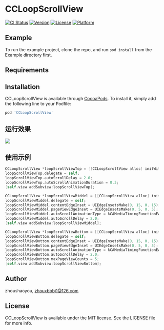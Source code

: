 # CCLoopScrollView

[![CI Status](https://img.shields.io/travis/zhoushaoyou/CCLoopScrollView.svg?style=flat)](https://travis-ci.org/zhoushaoyou/CCLoopScrollView)
[![Version](https://img.shields.io/cocoapods/v/CCLoopScrollView.svg?style=flat)](https://cocoapods.org/pods/CCLoopScrollView)
[![License](https://img.shields.io/cocoapods/l/CCLoopScrollView.svg?style=flat)](https://cocoapods.org/pods/CCLoopScrollView)
[![Platform](https://img.shields.io/cocoapods/p/CCLoopScrollView.svg?style=flat)](https://cocoapods.org/pods/CCLoopScrollView)

## Example

To run the example project, clone the repo, and run `pod install` from the Example directory first.

## Requirements

## Installation

CCLoopScrollView is available through [CocoaPods](https://cocoapods.org). To install
it, simply add the following line to your Podfile:

```ruby
pod 'CCLoopScrollView'
```

## 运行效果
<img src="https://github.com/syzhou1223/CCLoopScrollView/blob/master/Example/CCLoopScrollView/screenshot.gif">

## 使用示例
```Objective-C
CCLoopScrollView *loopScrollViewTop = [[CCLoopScrollView alloc] initWithFrame:CGRectMake(0, 110, self.view.frame.size.width, 100)];
loopScrollViewTop.delegate = self;
loopScrollViewTop.autoScrollDelay = 2.0;
loopScrollViewTop.autoScrollAnimationDuration = 0.3;
[self.view addSubview:loopScrollViewTop];

CCLoopScrollView *loopScrollViewMiddel = [[CCLoopScrollView alloc] initWithFrame:CGRectMake(0, loopScrollViewTop.frame.size.height + loopScrollViewTop.frame.origin.y + 20, self.view.frame.size.width, 100)];
loopScrollViewMiddel.delegate = self;
loopScrollViewMiddel.contentEdgeInset = UIEdgeInsetsMake(0, 15, 0, 15);
loopScrollViewMiddel.pageViewEdgeInset = UIEdgeInsetsMake(0, 5, 0, 5);
loopScrollViewMiddel.autoScrollAnimationType = kCAMediaTimingFunctionEaseOut;
loopScrollViewMiddel.autoScrollDelay = 2.0;
[self.view addSubview:loopScrollViewMiddel];

CCLoopScrollView *loopScrollViewBottom = [[CCLoopScrollView alloc] initWithFrame:CGRectMake(0, loopScrollViewMiddel.frame.size.height + loopScrollViewMiddel.frame.origin.y + 20, self.view.frame.size.width, 100)];
loopScrollViewBottom.delegate = self;
loopScrollViewBottom.contentEdgeInset = UIEdgeInsetsMake(0, 15, 0, 15);
loopScrollViewBottom.pageViewEdgeInset = UIEdgeInsetsMake(0, 5, 0, 5);
loopScrollViewBottom.autoScrollAnimationType = kCAMediaTimingFunctionEaseOut;
loopScrollViewBottom.autoScrollDelay = 2.0;
loopScrollViewBottom.maxPageViewCounts = 5;
[self.view addSubview:loopScrollViewBottom];
```


## Author

zhoushaoyou, zhouxbbbj1@126.com

## License

CCLoopScrollView is available under the MIT license. See the LICENSE file for more info.
